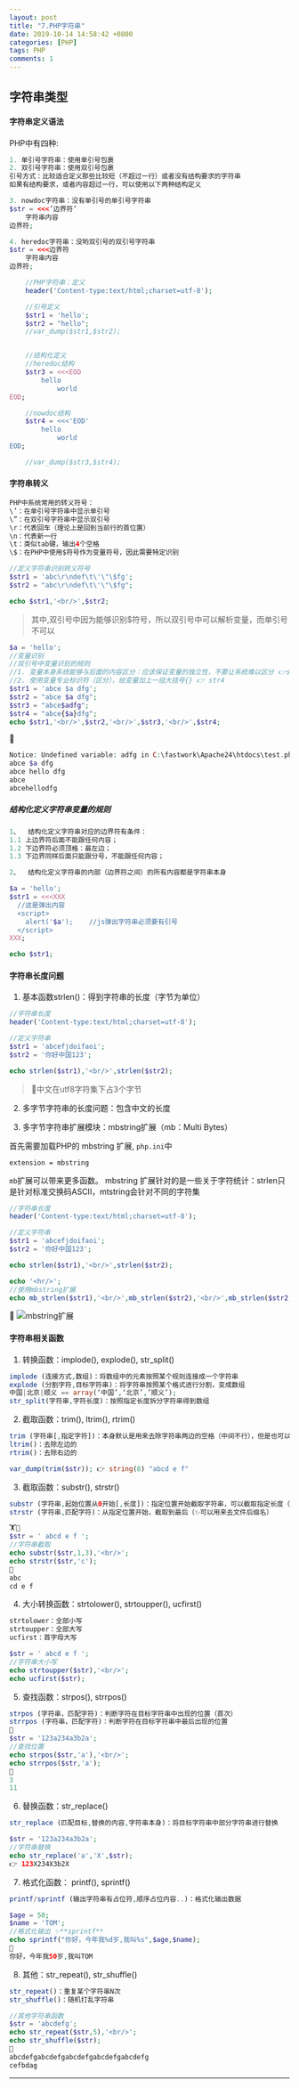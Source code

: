 ```yaml
---
layout: post
title: "7.PHP字符串"
date: 2019-10-14 14:58:42 +0800
categories: [PHP]
tags: PHP
comments: 1
---
```


## 字符串类型
#### 字符串定义语法

PHP中有四种:
```php
1. 单引号字符串：使用单引号包裹
2. 双引号字符串：使用双引号包裹
引号方式：比较适合定义那些比较短（不超过一行）或者没有结构要求的字符串
如果有结构要求，或者内容超过一行，可以使用以下两种结构定义

3. nowdoc字符串：没有单引号的单引号字符串
$str = <<<’边界符’
	字符串内容
边界符;

4. heredoc字符串：没哟双引号的双引号字符串
$str = <<<边界符
	字符串内容
边界符;
```

```php
	//PHP字符串：定义
	header('Content-type:text/html;charset=utf-8');

	//引号定义
	$str1 = 'hello';
	$str2 = "hello";
	//var_dump($str1,$str2);


	//结构化定义
	//heredoc结构
	$str3 = <<<EOD
		hello
			world
EOD;

	//nowdoc结构
	$str4 = <<<'EOD'
		hello
			world
EOD;

	//var_dump($str3,$str4);
```

#### 字符串转义
```php
PHP中系统常用的转义符号：
\’：在单引号字符串中显示单引号
\”：在双引号字符串中显示双引号
\r：代表回车（理论上是回到当前行的首位置）
\n：代表新一行
\t：类似tab键，输出4个空格
\$：在PHP中使用$符号作为变量符号，因此需要特定识别
```

```php
//定义字符串识别转义符号
$str1 = 'abc\r\ndef\t\'\"\$fg';
$str2 = "abc\r\ndef\t\'\"\$fg";

echo $str1,'<br/>',$str2;
```
> 其中,双引号中因为能够识别$符号，所以双引号中可以解析变量，而单引号不可以

```php
$a = 'hello';
//变量识别
//双引号中变量识别的规则
//1. 变量本身系统能够与后面的内容区分：应该保证变量的独立性，不要让系统难以区分 👉str2,str3
//2. 使用变量专业标识符（区分），给变量加上一组大括号{} 👉 str4
$str1 = 'abce $a dfg';
$str2 = "abce $a dfg";
$str3 = "abce$adfg";
$str4 = "abce{$a}dfg";
echo $str1,'<br/>',$str2,'<br/>',$str3,'<br/>',$str4;
```
🍎
```php
Notice: Undefined variable: adfg in C:\fastwork\Apache24\htdocs\test.php on line 9
abce $a dfg
abce hello dfg
abce
abcehellodfg
```

##### 结构化定义字符串变量的规则

```php
1、	结构化定义字符串对应的边界符有条件：
1.1	上边界符后面不能跟任何内容；
1.2	下边界符必须顶格：最左边；
1.3	下边界同样后面只能跟分号，不能跟任何内容；

2、	结构化定义字符串的内部（边界符之间）的所有内容都是字符串本身

$a = 'hello';
$str1 = <<<XXX
  //这是弹出内容
  <script>
    alert('$a');	//js弹出字符串必须要有引号
  </script>
XXX;

echo $str1;
```

#### 字符串长度问题

1. 基本函数strlen()：得到字符串的长度（字节为单位）

```php
//字符串长度
header('Content-type:text/html;charset=utf-8');

//定义字符串
$str1 = 'abcefjdoifaoi';
$str2 = '你好中国123';

echo strlen($str1),'<br/>',strlen($str2);
```
> 🌴中文在utf8字符集下占3个字节

2. 多字节字符串的长度问题：包含中文的长度

3. 多字节字符串扩展模块：mbstring扩展（mb：Multi Bytes）

首先需要加载PHP的 mbstring 扩展, `php.ini`中

```properties
extension = mbstring
```
`mb`扩展可以带来更多函数。 mbstring 扩展针对的是一些关于字符统计：strlen只是针对标准交换码ASCII，mtstring会针对不同的字符集
```php
//字符串长度
header('Content-type:text/html;charset=utf-8');

//定义字符串
$str1 = 'abcefjdoifaoi';
$str2 = '你好中国123';

echo strlen($str1),'<br/>',strlen($str2);

echo '<hr/>';
//使用mbstring扩展
echo mb_strlen($str1),'<br/>',mb_strlen($str2),'<br/>',mb_strlen($str2,'utf-8');
```
🍎
![mbstring扩展](/files/php/mbstring扩展.png)

#### 字符串相关函数

1. 转换函数：implode(), explode(), str_split()

```php
implode (连接方式,数组)：将数组中的元素按照某个规则连接成一个字符串
explode (分割字符,目标字符串)：将字符串按照某个格式进行分割，变成数组
中国|北京|顺义 == array(‘中国’,‘北京’,’顺义’);
str_split(字符串,字符长度)：按照指定长度拆分字符串得到数组
```

2. 截取函数：trim(), ltrim(), rtrim()

```php
trim (字符串[,指定字符])：本身默认是用来去除字符串两边的空格（中间不行），但是也可以指定要去除的内容，是按照指定的内容循环去除两边有的内容：直到碰到一个不是目标字符为止
ltrim()：去除左边的
rtrim()：去除右边的

var_dump(trim($str)); 👉 string(8) "abcd e f"
```

3. 截取函数：substr(), strstr()

```php
substr (字符串,起始位置从0开始[,长度])：指定位置开始截取字符串，可以截取指定长度（不指定到最后）
strstr (字符串,匹配字符)：从指定位置开始，截取到最后（✨可以用来去文件后缀名）

🏋🌰
$str = ' abcd e f ';
//字符串截取
echo substr($str,1,3),'<br/>';
echo strstr($str,'c');
🍎
abc
cd e f
```

4. 大小转换函数：strtolower(), strtoupper(), ucfirst()

```php
strtolower：全部小写
strtoupper：全部大写
ucfirst：首字母大写

$str = ' abcd e f ';
//字符串大小写
echo strtoupper($str),'<br/>';
echo ucfirst($str);
```
5. 查找函数：strpos(), strrpos()

```php
strpos (字符串，匹配字符)：判断字符在目标字符串中出现的位置（首次）
strrpos (字符串，匹配字符)：判断字符在目标字符串中最后出现的位置
🌰
$str = '123a234a3b2a';
//查找位置
echo strpos($str,'a'),'<br/>';
echo strrpos($str,'a');
🍎
3
11
```

6. 替换函数：str_replace()

```php
str_replace (匹配目标,替换的内容,字符串本身)：将目标字符串中部分字符串进行替换

$str = '123a234a3b2a';
//字符串替换
echo str_replace('a','X',$str);
👉 123X234X3b2X
```

7. 格式化函数： printf(), sprintf()

```php
printf/sprintf (输出字符串有占位符,顺序占位内容..)：格式化输出数据

$age = 50;
$name = 'TOM';
//格式化输出 ✨**sprintf**
echo sprintf("你好，今年我%d岁,我叫%s",$age,$name);
🍎
你好，今年我50岁,我叫TOM
```

8. 其他：str_repeat(), str_shuffle()

```php
str_repeat()：重复某个字符串N次
str_shuffle()：随机打乱字符串

//其他字符串函数
$str = 'abcdefg';
echo str_repeat($str,5),'<br/>';
echo str_shuffle($str);
🍎
abcdefgabcdefgabcdefgabcdefgabcdefg
cefbdag
```

---
